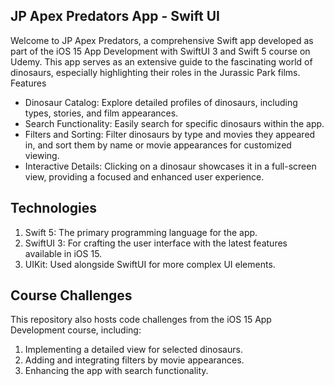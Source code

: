 ## JP Apex Predators App - Swift UI

Welcome to JP Apex Predators, a comprehensive Swift app developed as part of the iOS 15 App Development with SwiftUI 3 and Swift 5 course on Udemy. This app serves as an extensive guide to the fascinating world of dinosaurs, especially highlighting their roles in the Jurassic Park films.
Features
* Dinosaur Catalog: Explore detailed profiles of dinosaurs, including types, stories, and film appearances.
* Search Functionality: Easily search for specific dinosaurs within the app.
* Filters and Sorting: Filter dinosaurs by type and movies they appeared in, and sort them by name or movie appearances for customized viewing.
* Interactive Details: Clicking on a dinosaur showcases it in a full-screen view, providing a focused and enhanced user experience.

## Technologies
1. Swift 5: The primary programming language for the app.
2. SwiftUI 3: For crafting the user interface with the latest features available in iOS 15.
3. UIKit: Used alongside SwiftUI for more complex UI elements.

## Course Challenges

This repository also hosts code challenges from the iOS 15 App Development course, including:

  1. Implementing a detailed view for selected dinosaurs.
  2. Adding and integrating filters by movie appearances.
  3. Enhancing the app with search functionality.
